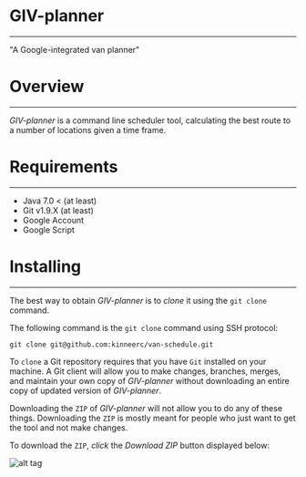 # GIV-planner
______

"A Google-integrated van planner"

# Overview
______
*GIV-planner* is a command line scheduler tool, calculating the best route to a number of locations given a time frame.

# Requirements
______
+ Java 7.0 < (at least)
+ Git v1.9.X (at least)
+ Google Account
+ Google Script

# Installing
______
The best way to obtain *GIV-planner* is to *clone* it using the `git
clone` command.

The following command is the `git clone` command using
SSH protocol:

```
git clone git@github.com:kinneerc/van-schedule.git
```

To `clone` a Git repository requires that you have `Git` installed on
your machine. A Git client will allow you to make changes, branches,
merges, and maintain your own copy of *GIV-planner* without downloading
an entire copy of updated version of *GIV-planner*.

Downloading the
`ZIP` of *GIV-planner* will not allow you to do any of these things.
Downloading the `ZIP` is mostly meant for people who just want to get the
tool and not make changes.

To download the `ZIP`, *click* the *Download ZIP* button displayed
below:

![alt
tag](https://raw.githubusercontent.com/kinneerc/van-schedule/master/images/zip.png?token=AFShGIuWUPPK0BjysxcjIk97jkgJv4qfks5WbiK8wA%3D%3D)



